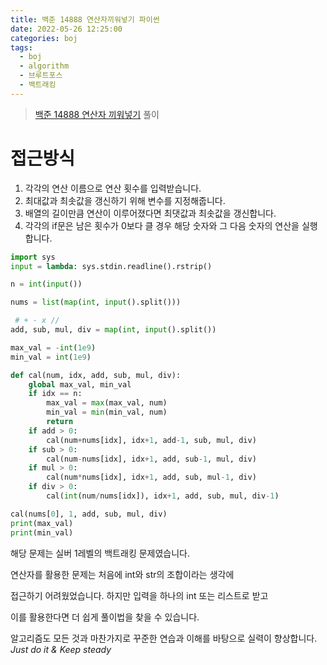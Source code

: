 ```yaml
---
title: 백준 14888 연산자끼워넣기 파이썬
date: 2022-05-26 12:25:00
categories: boj
tags:
  - boj
  - algorithm
  - 브루트포스
  - 백트래킹
---
```



> [백준 14888 연산자 끼워넣기](https://www.acmicpc.net/problem/14888) 풀이

# 접근방식
1. 각각의 연산 이름으로 연산 횟수를 입력받습니다.
2. 최대값과 최솟값을 갱신하기 위해 변수를 지정해줍니다.
3. 배열의 길이만큼 연산이 이루어졌다면 최댓값과 최솟값을 갱신합니다.
4. 각각의 if문은 남은 횟수가 0보다 클 경우 해당 숫자와 그 다음 숫자의 연산을 실행합니다.

~~~python
import sys
input = lambda: sys.stdin.readline().rstrip()

n = int(input())

nums = list(map(int, input().split()))

 # + - x //
add, sub, mul, div = map(int, input().split())

max_val = -int(1e9)
min_val = int(1e9)

def cal(num, idx, add, sub, mul, div):
    global max_val, min_val
    if idx == n:
        max_val = max(max_val, num)
        min_val = min(min_val, num)
        return
    if add > 0:
        cal(num+nums[idx], idx+1, add-1, sub, mul, div)
    if sub > 0:
        cal(num-nums[idx], idx+1, add, sub-1, mul, div)
    if mul > 0:
        cal(num*nums[idx], idx+1, add, sub, mul-1, div)
    if div > 0:
        cal(int(num/nums[idx]), idx+1, add, sub, mul, div-1)

cal(nums[0], 1, add, sub, mul, div)
print(max_val)
print(min_val)
~~~

해당 문제는 실버 1레벨의 백트래킹 문제였습니다.

연산자를 활용한 문제는 처음에 int와 str의 조합이라는 생각에

접근하기 어려웠었습니다. 하지만 입력을 하나의 int 또는 리스트로 받고

이를 활용한다면 더 쉽게 풀이법을 찾을 수 있습니다.

알고리즘도 모든 것과 마찬가지로 꾸준한 연습과 이해를 바탕으로 실력이 향상합니다.    
*Just do it & Keep steady*
